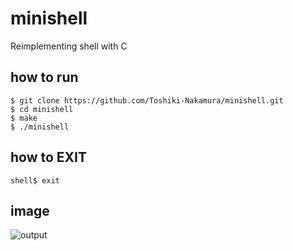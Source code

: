 # minishell
Reimplementing shell with C

## how to run
```
$ git clone https://github.com/Toshiki-Nakamura/minishell.git
$ cd minishell
$ make
$ ./minishell
```

## how to EXIT
```
shell$ exit
```

## image
![output](https://user-images.githubusercontent.com/58071775/139569453-0bc9e77a-e9ce-4c1c-8ac9-e3f2e4468561.gif)
